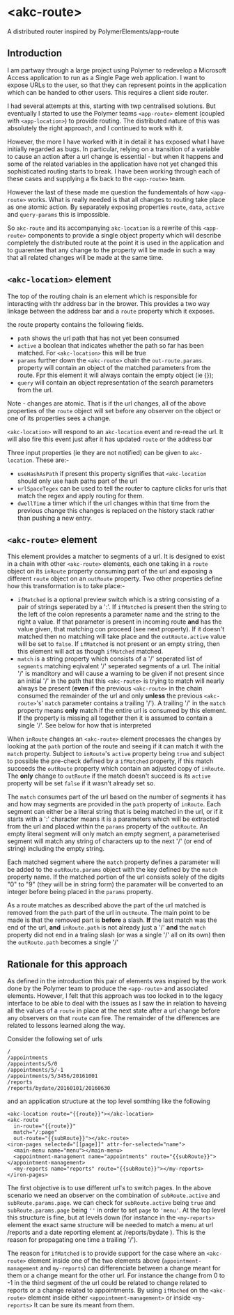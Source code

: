 # \<akc-route\>

A distributed router inspired by PolymerElements/app-route

## Introduction

I am partway through a large project using Polymer to redevelop a Microsoft Access application to run as a Single Page web application.  I want to expose
URLs to the user, so that they can represent points in the application which can be handed to other users.  This requires a client side router.

I had several attempts at this, starting with twp centralised solutions.  But eventually I started to use the Polymer teams `<app-route>` element (coupled with `<app-location>`) to provide routing.  The distributed nature of this was absolutely the right approach, and I continued to work with it.

However, the more I have worked with it in detail it has exposed what I have initially regarded as bugs. In particular, relying on a transition of a variable to cause an action after a url change is essential - but when it happens and some of the related variables in the application have not yet changed this sophisticated routing starts to break. I have been working through each of these cases and supplying a fix back to the `<app-route>` team.

However the last of these made me question the fundementals of how 
`<app-route>` works.  What is really needed is that all changes to routing take place as one atomic action.  By separately exposing properties `route`, `data`, `active` and `query-params`  this is impossible.

So `akc-route` and its accompanying `akc-location` is a rewrite of this `<app-route>` components to provide a single object property which will describe completely the distributed route at the point it is used in the application and to guarentee that any change to the property will be made in such a way that all related changes will be made at the same time.

## `<akc-location>` element

The top of the routing chain is an element which is responsible for interacting with thr address bar in the brower.  This provides a two way linkage between the address bar and a `route` property which it exposes.

the route property contains the following fields.

* `path` shows the url path that has not yet been consumed
* `active` a boolean that indicates whether the path so far has been matched. For `<akc-location>` this will be true
* `params` further down the `<akc-route>` chain the `out-route.params`. property will contain an object of the matched parameters from the route. Fpr this element it will always contain the empty object (ie {});
* `query` will contain an object representation of the search parameters from the url.

Note - changes are atomic.  That is if the url changes, all of the above properties of the `route` object will set before any observer on the object or one of its properties sees a change.

`<akc-location>` will respond to an `akc-location` event and re-read the url. It will also fire this event just after it has updated `route` or the address bar

Three input properties (ie they are not notified) can be given to `akc-location`.  These are:-
* `useHashAsPath` if present this property signifies that `<akc-location` should only use hash paths part of the url
* `urlSpaceTegex` can be used to tell the router to capture clicks for urls that match the regex and apply routing for them.
* `dwellTime` a timer which if the url changes within that time from the previous change this changes is replaced on the history stack rather than pushing a new entry. 

## `<akc-route>` element

This element provides a matcher to segments of a url.  It is designed to exist in a chain with other `<akc-route>` elements, each one taking in a `route` object on its `inRoute` property consuming part of the url and exposing a different `route` object on an `outRoute` property. Two other properties define how this transformation is to take place:-
* `ifMatched` is a optional preview switch which is a string consisting of a pair of strings seperated by a ':'.  If `ifMatched` is present then the string to the left of the colon represents a parameter name and the string to the right a value.  If that parameter is present in incoming route **and** has the value given, that matching con proceed (see next property).  If it doesn't matched then no matching will take place and the `outRoute.active` value will be set to `false`. If `ifMatched` is not present or an empty string, then this element will act as though `ifMatched` matched.
* `match` is a string property which consists of a '/' seperated list of `segments` matching eqivalent '/' seperated segments of a url.  The initial '/' is manditory and will cause a warning to be given if not present since an initial '/' in the path that this `<akc-route>` is trying to match will nearly always be present (**even** if the previous `<akc-route>` in the chain consumed the remainder of the url and only **unless** the previous `<akc-route>`'s' `match` parameter contains a trailing '/').  A trailing '/' in the `match` property means **only** match if the entire url is consumed by this element. If the property is missing all together then it is assumed to contain a single '/'.  See below for how that is interpreted

When `inRoute` changes an `<akc-route>` element processes the changes by looking at the `path` portion of the route and seeing if it can match it with the `match` property. Subject to `inRoute`'s `active` property being `true`  and subject to possible the pre-check defined by a `ifMatched` property, if this match succeeds the `outRoute` property which contain an adjusted copy of `inRoute`. The **only** change to `outRoute` if the match doesn't succeed is its `active` property will be set `false` if it wasn't already set so.

The `match` consumes part of the url based on the number of segments it has and how may segments are provided in the `path` property of `inRoute`. Each segment can either be a literal string that is being matched in the url, or if it starts with a ':' character means it is a parameters which will be extracted from the url and placed within the `params` property of the `outRoute`.  An empty literal segment will only match an empty segment, a parameterised segment will match any string of characters up to the next '/' (or end of string) including the empty string. 

Each matched segment where the `match` property defines a parameter will be added to the `outRoute.params` object with the key defined by the `match` property name. If the matched portion of the url consists solely of the digits "0" to "9" (they will be in string form) the paramater will be converted to an integer before being placed in the `params` property. 

As a route matches as described above the part of the url matched is removed from the `path` part of the url in `outRoute`. The main point to be made is that the removed part is  **before** a slash. **If** the last match was the end of the url, **and** `inRoute.path` is not already just a '/' **and** the `match` property did not end in a traling slash (or was a single '/' all on its own) then the `outRoute.path` becomes a single '/'

## Rationale for this approach

As defined in the introduction this pair of elements was inspired by the work done by the Polymer team to produce the `<app-route>` and associated elements.  However, I felt that this approach was too locked in to the legacy interface to be able to deal with the issues as I saw the in relation to haveing all the values of a `route` in place at the next state after a url change before any observers on that `route` can fire.  The remainder of the differences are related to lessons learned along the way.

Consider the following set of urls

```
/
/appointments
/appointents/5/0
/appointments/5/-1
/appointments/5/3456/20161001
/reports
/reports/bydate/20160101/20160630
```

and an application structure at the top level somthing like the following

```
<akc-location route="{{route}}"></akc-location>
<akc-route
  in-route="{{route}}"
  match="/:page"
  out-route="{{subRoute}}"></akc-route>
<iron-pages selected="[[page]]" attr-for-selected="name">
  <main-menu name="menu"></main-menu>
  <appointment-management name="appointments" route="{{subRoute}}"></appointment-management>
  <my-reports name="reports" route="{{subRoute}}"></my-reports>
</iron-pages>
```

The first objective is to use different url's to switch pages. In the above scenario we need an observer on the combination of `subRoute.active` and `subRoute.params.page`. we can check for `subRoute.active` being `true` and  `subRoute.params.page` being `''` in order to set `page` to `'menu'`. At the top level this structure is fine, but at levels down (for instance in the `<my-reports>` element the exact same structure will be needed to match a menu at url /reports and a date reporting element at /reports/bydate ).  This is the reason for propagating one time a trailing '/').

The reason for `ifMatched` is to provide support for the case where an `<akc-route>` element inside one of the two elements above (`appointment-management` and `my-reports`) can differenciate between a change meant for them or a change meant for the other url.  For instance the change from 0 to -1 in the third segment of the url could be related to change related to reports or a change related to appointments.  By using `ifMached` on the `<akc-route>` element inside either `<appointment-management>` or inside `<my-reports>`  It can be sure its meant from them.
